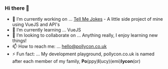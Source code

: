 ### Hi there 👋

- 🔭 I’m currently working on ... [Tell Me Jokes](https://tell-me-jokes.pollycon.co.uk/) - A little side project of mine using VueJS and API's
- 🌱 I’m currently learning ... VueJS
- 👯 I’m looking to collaborate on ... Anything really, I enjoy learning new things!
- 📫 How to reach me: ... hello@pollycon.co.uk
- ⚡ Fun fact: ... My development playground, pollycon.co.uk is named after each member of my family, **Po**(ppy)**l**(ucy)(emi)**lycon**(or)
